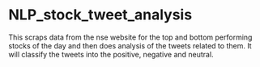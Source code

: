# NLP_stock_tweet_analysis
This scraps data from the nse website for the top and bottom performing stocks of the day and then does analysis of the tweets related to them. It will classify the tweets into the positive, negative and neutral.
